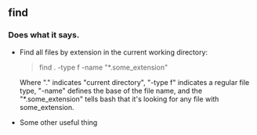 ## find

### Does what it says.

* Find all files by extension in the current working directory:
  > find . -type f -name "*.some_extension"

  Where "." indicates "current directory", "-type f" indicates a
  regular file type, "-name" defines the base of the file name, and the "*.some_extension" tells bash that it's looking for any file with some_extension.

* Some other useful thing
